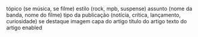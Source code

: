 tópico (se música, se filme)
estilo (rock, mpb, suspense)
assunto (nome da banda, nome do filme)
tipo da publicação (notícia, crítica, lançamento, curiosidade)
se destaque
imagem capa do artigo
título do artigo
texto do artigo
enabled
